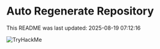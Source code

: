 # Auto Regenerate Repository

This README was last updated: 2025-08-19 07:12:16

 ![TryHackMe](https://tryhackme.com/badge/533634)
